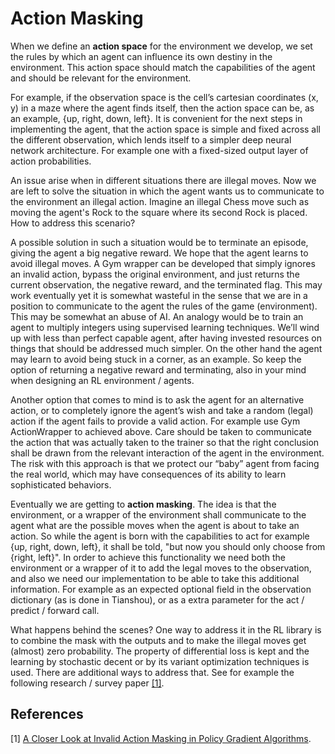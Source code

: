 # Action Masking

When we define an **action space** for the environment we develop, we set the rules by which an agent can influence its own destiny in the environment.
This action space should match the capabilities of the agent and should be relevant for the environment.

For example, if the observation space is the cell’s cartesian coordinates (x, y) in a maze where the agent finds itself, then the action space can be, as an example, {up, right, down, left}. It is convenient for the next steps in implementing the agent, that the action space is simple and fixed across all the different observation, which lends itself to a simpler deep neural network architecture. For example one with a fixed-sized output layer of action probabilities.

An issue arise when in different situations there are illegal moves. Now we are left to solve the situation in which the agent wants us to communicate to the environment an illegal action. Imagine an illegal Chess move such as moving the agent's Rock to the square where its second Rock is placed. How to address this scenario?

A possible solution in such a situation would be to terminate an episode, giving the agent a big negative reward. We hope that the agent learns to avoid illegal moves. A Gym wrapper can be developed that simply ignores an invalid action, bypass the original environment, and just returns the current observation, the negative reward, and the terminated flag.
This may work eventually yet it is somewhat wasteful in the sense that we are in a position to communicate to the agent the rules of the game (environment). This may be somewhat an abuse of AI. An analogy would be to train an agent to multiply integers using supervised learning techniques. We’ll wind up with less than perfect capable agent, after having invested resources on things that should be addressed much simpler. On the other hand the agent may learn to avoid being stuck in a corner, as an example. So keep the option of returning a negative reward and terminating, also in your mind when designing an RL environment / agents.

Another option that comes to mind is to ask the agent for an alternative action, or to completely ignore the agent’s wish and take a random (legal) action if the agent fails to provide a valid action. For example use Gym ActionWrapper to achieved above. Care should be taken to communicate the action that was actually taken to the trainer so that the right conclusion shall be drawn from the relevant  interaction of the agent in the environment. The risk with this approach is that we protect our “baby” agent from facing the real world, which may have consequences of its ability to learn sophisticated behaviors.

Eventually we are getting to **action masking**. The idea is that the environment, or a wrapper of the environment shall communicate to the agent what are the possible moves when the agent is about to take an action. So while the agent is born with the capabilities to act for example {up, right, down, left}, it shall be told, "but now you should only choose from {right, left}". In order to achieve this functionality we need both the environment or a wrapper of it to add the legal moves to the observation, and also we need our implementation to be able to take this additional information. For example as an expected optional field in the observation dictionary (as is done in Tianshou), or as a extra parameter for the act / predict / forward call.

What happens behind the scenes? One way to address it in the RL library is to combine the mask with the outputs and to make the illegal moves get (almost) zero probability. The property of differential loss is kept and the learning by stochastic decent or by its variant optimization techniques is used. There are additional ways to address that. See for example the following research / survey paper [[1]](#1). 

## References
<a id="1">[1]</a> 
[A Closer Look at Invalid Action Masking in Policy Gradient Algorithms](https://arxiv.org/abs/2006.14171).
